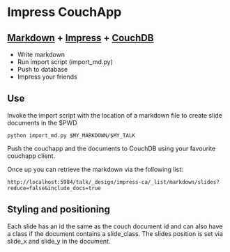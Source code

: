 # Impress CouchApp

## [Markdown](http://code.google.com/p/pagedown/) + [Impress](https://github.com/bartaz/impress.js) + [CouchDB](http://couchdb.apache.org)

 * Write markdown
 * Run import script (import_md.py)
 * Push to database
 * Impress your friends

## Use
Invoke the import script with the location of a markdown file to create slide
documents in the $PWD

    python import_md.py $MY_MARKDOWN/$MY_TALK

Push the couchapp and the documents to CouchDB using your favourite couchapp
client.

Once up you can retrieve the markdown via the following list:

    http://localhost:5984/talk/_design/impress-ca/_list/markdown/slides?reduce=false&include_docs=true

## Styling and positioning
Each slide has an id the same as the couch document id and can also have a class if the document contains a 
slide_class. The slides position is set via slide\_x and slide\_y in the document.